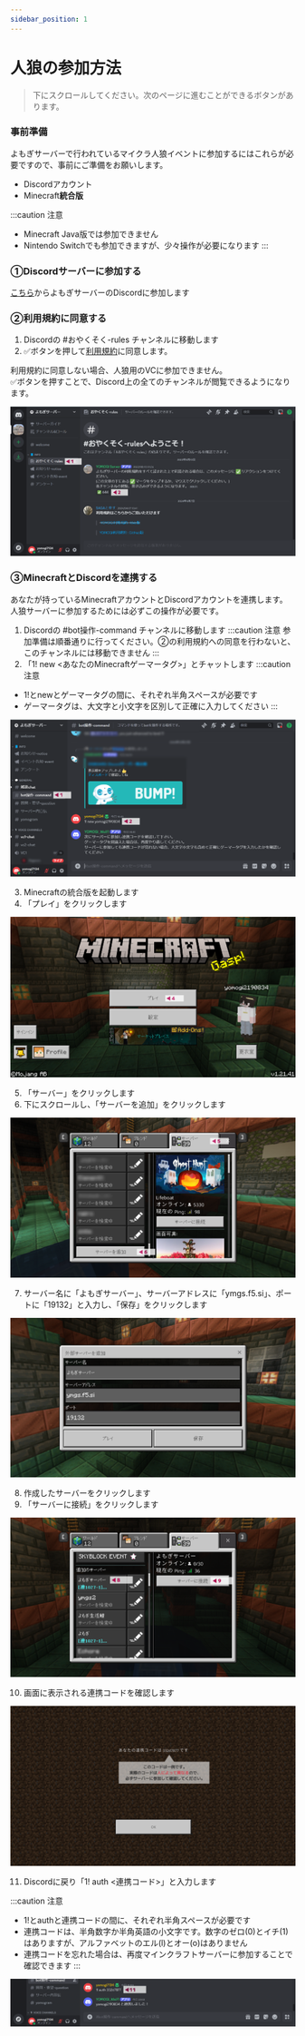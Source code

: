 ```yaml
---
sidebar_position: 1
---
```


# 人狼の参加方法

> 下にスクロールしてください。次のページに進むことができるボタンがあります。

### 事前準備
よもぎサーバーで行われているマイクラ人狼イベントに参加するにはこれらが必要ですので、事前にご準備をお願いします。
 - Discordアカウント
 - Minecraft**統合版**

:::caution 注意
 - Minecraft Java版では参加できません
 - Nintendo Switchでも参加できますが、少々操作が必要になります
:::

### ①Discordサーバーに参加する

[こちら](https://discord.gg/5Ck73dDgHs)からよもぎサーバーのDiscordに参加します

### ②利用規約に同意する

1. Discordの #おやくそく-rules チャンネルに移動します
2. ✅ボタンを押して[利用規約](https://yomogi-server-dev.github.io/guide-docs/docs/category/%E5%88%A9%E7%94%A8%E8%A6%8F%E7%B4%84)に同意します。

利用規約に同意しない場合、人狼用のVCに参加できません。<br>
✅ボタンを押すことで、Discord上の全てのチャンネルが閲覧できるようになります。

![how-to-accept-agreement-1](img/accept_pc.png)

### ③MinecraftとDiscordを連携する
あなたが持っているMinecraftアカウントとDiscordアカウントを連携します。<br>
人狼サーバーに参加するためには必ずこの操作が必要です。

1. Discordの #bot操作-command チャンネルに移動します
:::caution 注意
参加準備は順番通りに行ってください。②の利用規約への同意を行わないと、このチャンネルには移動できません
:::
2. 「1! new <あなたのMinecraftゲーマータグ>」とチャットします
:::caution 注意
 - 1!とnewとゲーマータグの間に、それぞれ半角スペースが必要です
 - ゲーマータグは、大文字と小文字を区別して正確に入力してください
:::

![how-to-linkage-1](img/linkage_1.png)

3. Minecraftの統合版を起動します
4. 「プレイ」をクリックします

![how-to-linkage-2](img/linkage_2.png)

5. 「サーバー」をクリックします
6. 下にスクロールし、「サーバーを追加」をクリックします

![how-to-linkage-3](img/linkage_3.png)

7. サーバー名に「よもぎサーバー」、サーバーアドレスに「ymgs.f5.si」、ポートに「19132」と入力し、「保存」をクリックします

![how-to-linkage-4](img/linkage_4.png)

8. 作成したサーバーをクリックします
9. 「サーバーに接続」をクリックします

![how-to-linkage-5](img/linkage_5.png)

10. 画面に表示される連携コードを確認します

![how-to-linkage-6](img/linkage_6.png)

11. Discordに戻り「1! auth <連携コード>」と入力します

:::caution 注意
- 1!とauthと連携コードの間に、それぞれ半角スペースが必要です
- 連携コードは、半角数字か半角英語の小文字です。数字のゼロ(0)とイチ(1)はありますが、アルファベットのエル(l)とオー(o)はありません
- 連携コードを忘れた場合は、再度マインクラフトサーバーに参加することで確認できます
:::

![how-to-linkage-7](img/linkage_7.png)
